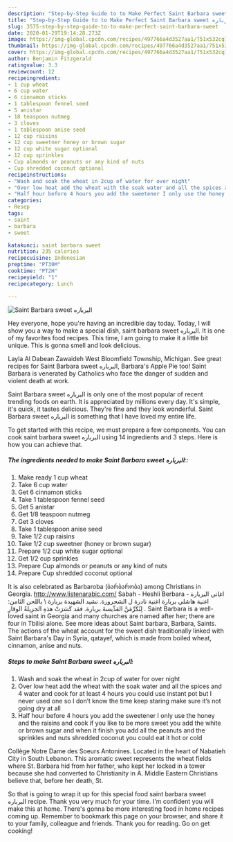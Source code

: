 ```yaml
---
description: "Step-by-Step Guide to to Make Perfect Saint Barbara sweet البرباره"
title: "Step-by-Step Guide to to Make Perfect Saint Barbara sweet البرباره"
slug: 3575-step-by-step-guide-to-to-make-perfect-saint-barbara-sweet
date: 2020-01-29T19:14:28.273Z
image: https://img-global.cpcdn.com/recipes/497766a4d3527aa1/751x532cq70/saint-barbara-sweet-البرباره-recipe-main-photo.jpg
thumbnail: https://img-global.cpcdn.com/recipes/497766a4d3527aa1/751x532cq70/saint-barbara-sweet-البرباره-recipe-main-photo.jpg
cover: https://img-global.cpcdn.com/recipes/497766a4d3527aa1/751x532cq70/saint-barbara-sweet-البرباره-recipe-main-photo.jpg
author: Benjamin Fitzgerald
ratingvalue: 3.3
reviewcount: 12
recipeingredient:
- 1 cup wheat
- 6 cup water
- 6 cinnamon sticks
- 1 tablespoon fennel seed
- 5 anistar
- 18 teaspoon nutmeg
- 3 cloves
- 1 tablespoon anise seed
- 12 cup raisins
- 12 cup sweetner honey or brown sugar
- 12 cup white sugar optional
- 12 cup sprinkles
- Cup almonds or peanuts or any kind of nuts
- Cup shredded coconut optional
recipeinstructions:
- "Wash and soak the wheat in 2cup of water for over night"
- "Over low heat add the wheat with the soak water and all the spices and 4 water and cook for at least 4 hours you could use instant pot but I never used one so I don’t know the time keep staring make sure it’s not going dry at all"
- "Half hour before 4 hours you add the sweetener I only use the honey and the raisins and cook if you like to be more sweet you add the white or brown sugar and when it finish you add all the peanuts and the sprinkles and nuts shredded coconut you could eat it hot or cold"
categories:
- Resep
tags:
- saint
- barbara
- sweet

katakunci: saint barbara sweet
nutrition: 235 calories
recipecuisine: Indonesian
preptime: "PT30M"
cooktime: "PT2H"
recipeyield: "1"
recipecategory: Lunch

---
```



![Saint Barbara sweet البرباره](https://img-global.cpcdn.com/recipes/497766a4d3527aa1/751x532cq70/saint-barbara-sweet-البرباره-recipe-main-photo.jpg)

Hey everyone, hope you're having an incredible day today. Today, I will show you a way to make a special dish, saint barbara sweet البرباره. It is one of my favorites food recipes. This time, I am going to make it a little bit unique. This is gonna smell and look delicious.

Layla Al Dabean Zawaideh West Bloomfield Township, Michigan. See great recipes for Saint Barbara sweet البرباره, Barbara&#39;s Apple Pie too! Saint Barbara is venerated by Catholics who face the danger of sudden and violent death at work.

Saint Barbara sweet البرباره is only one of the most popular of recent trending foods on earth. It is appreciated by millions every day. It's simple, it's quick, it tastes delicious. They're fine and they look wonderful. Saint Barbara sweet البرباره is something that I have loved my entire life.


To get started with this recipe, we must prepare a few components. You can cook saint barbara sweet البرباره using 14 ingredients and 3 steps. Here is how you can achieve that.

##### The ingredients needed to make Saint Barbara sweet البرباره::

1. Make ready 1 cup wheat
1. Take 6 cup water
1. Get 6 cinnamon sticks
1. Take 1 tablespoon fennel seed
1. Get 5 anistar
1. Get 1/8 teaspoon nutmeg
1. Get 3 cloves
1. Take 1 tablespoon anise seed
1. Take 1/2 cup raisins
1. Take 1/2 cup sweetner (honey or brown sugar)
1. Prepare 1/2 cup white sugar optional
1. Get 1/2 cup sprinkles
1. Prepare Cup almonds or peanuts or any kind of nuts
1. Prepare Cup shredded coconut optional


It is also celebrated as Barbaroba (ბარბარობა) among Christians in Georgia. http://www.listenarabic.com/ Sabah - Heshli Berbara اغاني البربارة - اغنية هاشلي بربارة اغنية نادرة ل الشحرورة. نشيد الشهيدة بربارة \ باللحن الثامن: لِنُكَرِّمَنَّ القدِّيسةَ بربارة. فقد كَسَرَتْ هذهِ الجزيلةُ الوقارِ . Saint Barbara is a well-loved saint in Georgia and many churches are named after her; there are four in Tbilisi alone. See more ideas about Saint barbara, Barbara, Saints. The actions of the wheat account for the sweet dish traditionally linked with Saint Barbara&#39;s Day in Syria, qatayef, which is made from boiled wheat, cinnamon, anise and nuts. 

##### Steps to make Saint Barbara sweet البرباره:

1. Wash and soak the wheat in 2cup of water for over night
1. Over low heat add the wheat with the soak water and all the spices and 4 water and cook for at least 4 hours you could use instant pot but I never used one so I don’t know the time keep staring make sure it’s not going dry at all
1. Half hour before 4 hours you add the sweetener I only use the honey and the raisins and cook if you like to be more sweet you add the white or brown sugar and when it finish you add all the peanuts and the sprinkles and nuts shredded coconut you could eat it hot or cold


Collège Notre Dame des Soeurs Antonines. Located in the heart of Nabatieh City in South Lebanon. This aromatic sweet represents the wheat fields where St. Barbara hid from her father, who kept her locked in a tower because she had converted to Christianity in A. Middle Eastern Christians believe that, before her death, St. 

So that is going to wrap it up for this special food saint barbara sweet البرباره recipe. Thank you very much for your time. I'm confident you will make this at home. There's gonna be more interesting food in home recipes coming up. Remember to bookmark this page on your browser, and share it to your family, colleague and friends. Thank you for reading. Go on get cooking!
